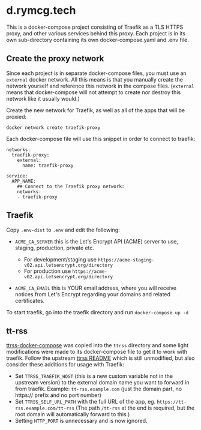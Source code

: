 # d.rymcg.tech

This is a docker-compose project consisting of Traefik as a TLS HTTPS proxy, and
other various services behind this proxy. Each project is in its own
sub-directory containing its own docker-compose.yaml and .env file. 

## Create the proxy network

Since each project is in separate docker-compose files, you must use an
`external` docker network. All this means is that you manually create the
network yourself and reference this network in the compose files. (`external`
means that docker-compose will not attempt to create nor destroy this network
like it usually would.)

Create the new network for Traefik, as well as all of the apps that will be
proxied:

```
docker network create traefik-proxy
```

Each docker-compose file will use this snippet in order to connect to traefik:

```
networks:
  traefik-proxy:
    external:
      name: traefik-proxy

service:
  APP_NAME:
    ## Connect to the Traefik proxy network:
    networks:
    - traefik-proxy
```

## Traefik

Copy `.env-dist` to `.env` and edit the following:

 * `ACME_CA_SERVER` this is the Let's Encrypt API
   (ACME) server to use, staging, production, private etc. 
   
   * For development/staging use `https://acme-staging-v02.api.letsencrypt.org/directory`
   * For production use `https://acme-v02.api.letsencrypt.org/directory`
   
 * `ACME_CA_EMAIL` this is YOUR email address, where you will receive notices
   from Let's Encrypt regarding your domains and related certificates.

To start traefik, go into the traefik directory and run `docker-compose up -d`

## tt-rss

[ttrss-docker-compose](https://git.tt-rss.org/fox/ttrss-docker-compose.git) was
copied into the `ttrss` directory and some light modifications were made to its
docker-compose file to get it to work with traefik. Follow the upstream [ttrss
README](ttrss/README.md) which is still unmodified, but also consider these
additions for usage with Traefik:

 * Set `TTRSS_TRAEFIK_HOST` (this is a new custom variable not in the upstream
   version) to the external domain name you want to forward in from traefik.
   Example: `tt-rss.example.com` (just the domain part, no https:// prefix and
   no port number)
 * Set `TTRSS_SELF_URL_PATH` with the full URL of the app, eg.
   `https://tt-rss.example.com/tt-rss` (The path `/tt-rss` at the end is
   required, but the root domain will automatically forward to this.)
 * Setting `HTTP_PORT` is unnecessary and is now ignored.
 

